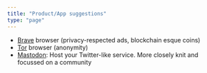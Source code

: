 ```yaml
---
title: "Product/App suggestions"
type: "page"
---
```


- [Brave](https://brave.com/) browser (privacy-respected ads, blockchain esque coins)
- [Tor](https://www.torproject.org/) browser (anonymity)
- [Mastodon](https://joinmastodon.org/): Host your Twitter-like service. More closely knit and focussed on a community